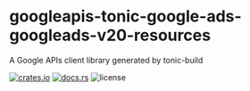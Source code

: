 # googleapis-tonic-google-ads-googleads-v20-resources

A Google APIs client library generated by tonic-build

[![crates.io](https://img.shields.io/crates/v/googleapis-tonic-google-ads-googleads-v20-resources)](https://crates.io/crates/googleapis-tonic-google-ads-googleads-v20-resources)
[![docs.rs](https://img.shields.io/docsrs/googleapis-tonic-google-ads-googleads-v20-resources)](https://docs.rs/googleapis-tonic-google-ads-googleads-v20-resources)
![license](https://img.shields.io/crates/l/googleapis-tonic-google-ads-googleads-v20-resources)
